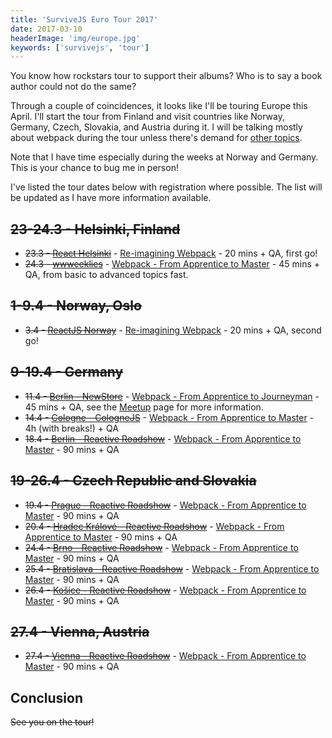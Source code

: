 ```yaml
---
title: 'SurviveJS Euro Tour 2017'
date: 2017-03-10
headerImage: 'img/europe.jpg'
keywords: ['survivejs', 'tour']
---
```


You know how rockstars tour to support their albums? Who is to say a book author could not do the same?

Through a couple of coincidences, it looks like I'll be touring Europe this April. I'll start the tour from Finland and visit countries like Norway, Germany, Czech, Slovakia, and Austria during it. I will be talking mostly about webpack during the tour unless there's demand for [other topics](https://presentations.survivejs.com/).

Note that I have time especially during the weeks at Norway and Germany. This is your chance to bug me in person!

I've listed the tour dates below with registration where possible. The list will be updated as I have more information available.

## ~~23-24.3 - Helsinki, Finland~~

* ~~23.3 - [React Helsinki](https://meetabit.com/communities/react-helsinki)~~ - [Re-imagining Webpack](https://presentations.survivejs.com/re-imagining-webpack/) - 20 mins + QA, first go!
* ~~24.3 - [wwweeklies](http://wwweeklies.com/)~~ - [Webpack - From Apprentice to Master](https://presentations.survivejs.com/webpack-from-apprentice-to-journeyman/) - 45 mins + QA, from basic to advanced topics fast.

## ~~1-9.4 - Norway, Oslo~~

* ~~3.4 - [ReactJS Norway](https://www.meetup.com/ReactJS-Oslo-Meetup/events/238536172/)~~ - [Re-imagining Webpack](https://presentations.survivejs.com/re-imagining-webpack/) - 20 mins + QA, second go!

## ~~9-19.4 - Germany~~

* ~~11.4 - [Berlin - NewStore](https://www.meetup.com/NewStore/)~~ - [Webpack - From Apprentice to Journeyman](https://presentations.survivejs.com/webpack-from-apprentice-to-journeyman/) - 45 mins + QA, see the [Meetup](https://www.meetup.com/NewStore/events/238314252/) page for more information.
* ~~14.4 - [Cologne - CologneJS](https://www.meetup.com/Cologne-js/events/238980913/)~~ - [Webpack - From Apprentice to Master](https://presentations.survivejs.com/webpack-from-apprentice-to-journeyman/) - 4h (with breaks!) + QA
* ~~18.4 - [Berlin - Reactive Roadshow](https://www.facebook.com/events/404484116586415/)~~ - [Webpack - From Apprentice to Master](https://presentations.survivejs.com/webpack-from-apprentice-to-journeyman/) - 90 mins + QA

## ~~19-26.4 - Czech Republic and Slovakia~~

* ~~19.4 - [Prague - Reactive Roadshow](https://www.facebook.com/events/419425221744852/)~~ - [Webpack - From Apprentice to Master](https://presentations.survivejs.com/webpack-from-apprentice-to-journeyman/) - 90 mins + QA
* ~~20.4 - [Hradec Králové - Reactive Roadshow](https://www.facebook.com/events/1868848770041251/)~~ - [Webpack - From Apprentice to Master](https://presentations.survivejs.com/webpack-from-apprentice-to-journeyman/) - 90 mins + QA
* ~~24.4 - [Brno - Reactive Roadshow](https://www.facebook.com/events/1863697743885500/)~~ - [Webpack - From Apprentice to Master](https://presentations.survivejs.com/webpack-from-apprentice-to-journeyman/) - 90 mins + QA
* ~~25.4 - [Bratislava - Reactive Roadshow](https://www.facebook.com/events/247969145674274/)~~ - [Webpack - From Apprentice to Master](https://presentations.survivejs.com/webpack-from-apprentice-to-journeyman/) - 90 mins + QA
* ~~26.4 - [Košice - Reactive Roadshow](https://www.facebook.com/events/1736850319939384/)~~ - [Webpack - From Apprentice to Master](https://presentations.survivejs.com/webpack-from-apprentice-to-journeyman/) - 90 mins + QA

## ~~27.4 - Vienna, Austria~~

* ~~27.4 - [Vienna - Reactive Roadshow](https://www.meetup.com/ReactVienna/events/239448438/)~~ - [Webpack - From Apprentice to Master](https://presentations.survivejs.com/webpack-from-apprentice-to-journeyman/) - 90 mins + QA

## Conclusion

~~See you on the tour!~~
